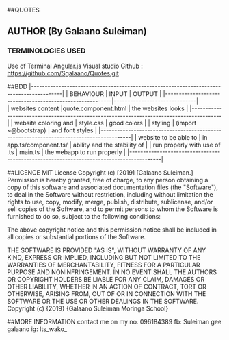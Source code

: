 ##QUOTES

## AUTHOR (By Galaano Suleiman)

### TERMINOLOGIES USED
Use of Terminal
Angular.js
Visual studio
Github : https://github.com/Sgalaano/Quotes.git

##BDD
                                |-----------------------------------------------------------------------------------------|
                                |         BEHAVIOUR            |     INPUT                 |      OUTPUT                  |
                                |----------------------------------------------------------|------------------------------|     
                                |   websites content           |quote.component.html       | the websites looks           |
                                |-----------------------------------------------------------------------------------------|
                                | website coloring  and        | style.css                 |   good colors                |
                                |  styling                     |   (import ~@bootstrap)    |    and font styles           |
                                |-----------------------------------------------------------------------------------------|
                                | website to be able to        | in app.ts/component.ts/   | ability and the stability of |
                                | run properly with use of .ts |  main.ts                  | the webapp to run properly   |
                                |-----------------------------------------------------------------------------------------|
        
##LICENCE
MIT License Copyright (c) [2019] [Galaano Suleiman.] Permission is hereby granted, free of charge, to any person obtaining a copy of this software and associated documentation files (the "Software"), to deal in the Software without restriction, including without limitation the rights to use, copy, modify, merge, publish, distribute, sublicense, and/or sell copies of the Software, and to permit persons to whom the Software is furnished to do so, subject to the following conditions:

The above copyright notice and this permission notice shall be included in all copies or substantial portions of the Software.

THE SOFTWARE IS PROVIDED "AS IS", WITHOUT WARRANTY OF ANY KIND, EXPRESS OR IMPLIED, INCLUDING BUT NOT LIMITED TO THE WARRANTIES OF MERCHANTABILITY, FITNESS FOR A PARTICULAR PURPOSE AND NONINFRINGEMENT. IN NO EVENT SHALL THE AUTHORS OR COPYRIGHT HOLDERS BE LIABLE FOR ANY CLAIM, DAMAGES OR OTHER LIABILITY, WHETHER IN AN ACTION OF CONTRACT, TORT OR OTHERWISE, ARISING FROM, OUT OF OR IN CONNECTION WITH THE SOFTWARE OR THE USE OR OTHER DEALINGS IN THE SOFTWARE. Copyright (c) {2019} {Galaano Suleiman Moringa School}

##MORE INFORMATION
contact me on my no. 096184389
fb: Suleiman gee galaano
ig: Its_wako_

